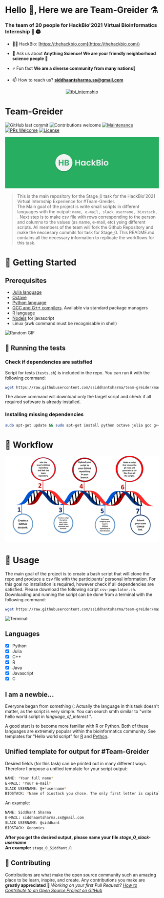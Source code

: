 <h1 align="left"> Hello 🤟, Here we are Team-Greider ⚗️ </h1>
<h3 align="left">The team of 20 people for HackBio'2021 Virtual Bioinformatics Internship 💝 🖨️</h3>

- 👨‍💻 HackBio: [https://thehackbio.com](https://thehackbio.com/)

- 💬 Ask us about **Anything Science! We are your friendly neighborhood science people 🔬**

- ⚡ Fun fact **We are a diverse community from many nations🤗**

- 📫 How to reach us? **siddhaantsharma.ss@gmail.com**

<p align="center">
<a href="https://twitter.com/TheHackbio" target="blank"><img align="center" src="https://cdn.jsdelivr.net/npm/simple-icons@3.0.1/icons/twitter.svg" alt="tbi_internship" height="20" width="20" /></a> </p>

# Team-Greider

![GitHub last commit](https://img.shields.io/github/last-commit/ssiddhantsharma/team-greider)
![Contributions welcome](https://img.shields.io/badge/contributions-welcome-orange.svg)
[![Maintenance](https://img.shields.io/badge/Maintained%3F-yes-green.svg)](https://github.com/ssiddhantsharma/team-greider/graphs/commit-activity) 
[![PRs Welcome](https://img.shields.io/badge/PRs-welcome-brightgreen.svg?style=flat-square)](http://makeapullrequest.com)
[![License](https://img.shields.io/badge/license-MIT-blue.svg)](https://opensource.org/licenses/MIT)

![HackBio](HackBio.jfif) <br>

> This is the main repository for the Stage_0 task for the HackBio'2021 Virtual Internship Experience for #Team-Greider. <br>
The Main goal of the project is write small scripts in different languages with the output: `name, e-mail, slack_username, biostack, `. Next step is to make csv file with rows corresponding to the person and columns to the values (as name, e-mail, etc) ysing different scripts. All members of the team will fork the Github Repository and make the neccesary commits for task for Stage_0. This README.md contains all the necessary information to replicate the workflows for this task. <br>

# 🤖 Getting Started
## Prerequisites 
- [Julia language](https://julialang.org/)
- [Octave](https://www.gnu.org/software/octave/)
- [Python language](https://www.python.org/)
- [GCC and G++ compilers](https://gcc.gnu.org/). Available via standard package managers
- [R language](https://www.r-project.org/)
- [Nodejs](https://nodejs.org/uk/download/package-manager/) for javascript
- Linux (awk command must be recognisable in shell)

![Random GIF](https://media.giphy.com/media/ZVik7pBtu9dNS/giphy.gif)
## 🎨 Running the tests

### Check if dependencies are satisfied

Script for tests (`tests.sh`) is included in the repo. You can run it with the following command:
```bash
wget https://raw.githubusercontent.com/ssiddhantsharma/team-greider/master/tests.sh && sh tests.sh
```
The above command will download only the target script and check if all required software is already installed.

### Installing missing dependencies

```bash
sudo apt-get update && sudo apt-get install python octave julia gcc g++ r nodejs npm
```

# 📜 Workflow 

![WorkFlow_HackBio](WorkFlow.png) <br>

# 🔧 Usage 
The main goal of the project is to create a bash script that will clone the repo and produce a csv file with the participants' personal information. For this goal no installation is required, however check if all dependencies are satisfied. Please download the following script `csv-populator.sh`. Downloading and running the script can be done from a terminal with the following command:
```bash
wget https://raw.githubusercontent.com/ssiddhantsharma/team-greider/master/csv-populator.sh && sh csv-populator.sh
```

![Terminal](Images/carbon(1).png) <br>

## Languages
- [x] Python
- [x] Julia
- [x] C++
- [x] R 
- [x] Java
- [x] Javascript 
- [x] C

## I am a newbie...
Everyone began from something (: Actually the language in this task doesn't matter, as the script is very simple.
You can search smth similar to "write hello world script in *language_of_interest* ".

A good start is to become more familiar with R or Python. Both of these languages are extremely popular within the bioinformatics community. See templates for "Hello world script" for [R](https://www.geeksforgeeks.org/hello-world-in-r-programming/) and [Python](https://www.learnpython.org/en/Hello,_World!).

## Unified template for output for #Team-Greider
Desired fields (for this task) can be printed out in many different ways. Therefore I propose a unified template for your script output:

```bash
NAME: *Your full name*
E-MAIL: *Your e-mail* 
SLACK USERNAME: @+*username*
BIOSTACK: *Name of biostack you chose. The only first letter is capital* 
```
An example:
```bash
NAME: Siddhant Sharma
E-MAIL: siddhaantsharma.ss@gmail.com
SLACK USERNAME: @siddhant
BIOSTACK: Genomics
```
**After you get the desired output, please name your file _stage_0_slack-username_ <br> An example:** 
`stage_0_Siddhant.R`

## 🚀 Contributing

Contributions are what make the open source community such an amazing place to be learn, inspire, and create. Any contributions you make are **greatly appreciated** 🎉
*Working on your first Pull Request? [How to Contribute to an Open Source Project on GitHub](https://egghead.io/series/how-to-contribute-to-an-open-source-project-on-github)*

